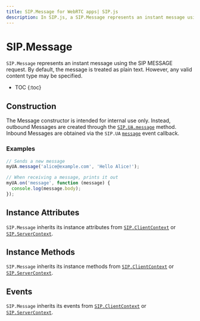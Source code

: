 ```yaml
---
title: SIP.Message for WebRTC apps| SIP.js
description: In SIP.js, a SIP.Message represents an instant message using the SIP MESSAGE request.
---
```

# SIP.Message

`SIP.Message` represents an instant message using the SIP MESSAGE request. By default, the message is treated as plain text. However, any valid content type may be specified.

* TOC
{:toc}

## Construction

The Message constructor is intended for internal use only. Instead, outbound Messages are created through the [`SIP.UA.message`](/api/0.6.0/ua/#messagetarget-body-options) method. Inbound Messages are obtained via the `SIP.UA` [`message`](/api/0.6.0/ua/#message) event callback.

### Examples

~~~ javascript
// Sends a new message
myUA.message('alice@example.com', 'Hello Alice!');
~~~

~~~ javascript
// When receiving a message, prints it out
myUA.on('message', function (message) {
  console.log(message.body);
});
~~~

## Instance Attributes

`SIP.Message` inherits its instance attributes from [`SIP.ClientContext`](/api/0.6.0/context/client/) or [`SIP.ServerContext`](/api/0.6.0/context/server/).

## Instance Methods

`SIP.Message` inherits its instance methods from [`SIP.ClientContext`](/api/0.6.0/context/client/) or [`SIP.ServerContext`](/api/0.6.0/context/server/).

## Events

`SIP.Message` inherits its events from [`SIP.ClientContext`](/api/0.6.0/context/client/) or [`SIP.ServerContext`](/api/0.6.0/context/server/).

<!--

### `message(options)` *(Client Only)*

Send this MESSAGE.

#### Parameters

Name                  | Type               | Description
----------------------|--------------------|--------------
`options`             |`Object`            |Optional `Object` with extra parameters (see below).
`options.extraHeaders`|`Array` of `Strings`|Extra SIP headers for the request.

#### Returns

Type | Description
-----|-------------
`SIP.Message`| This Message

-->

